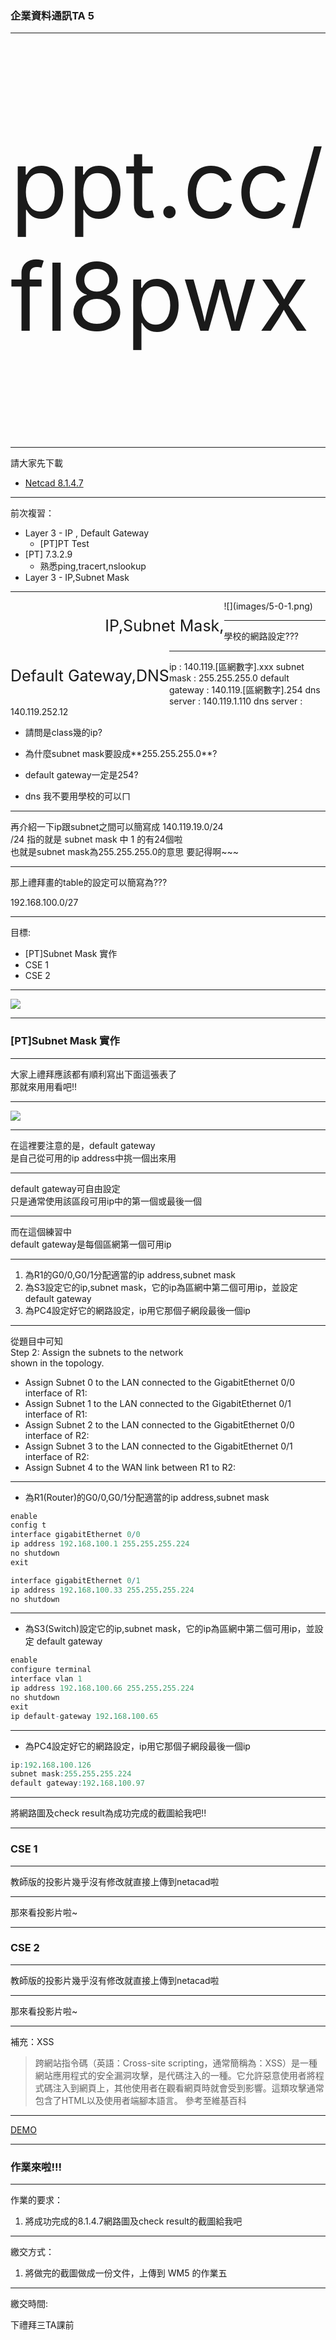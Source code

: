 ### 企業資料通訊TA 5

---

<p style="font-size:150px;"> ppt.cc/fl8pwx </p>

---

請大家先下載 
* [Netcad 8.1.4.7](https://1387926.netacad.com/courses/639250/pages/launch-chapter-8)

---

前次複習：

* Layer 3 - IP , Default Gateway
    * [PT]PT Test
* [PT] 7.3.2.9
    * 熟悉ping,tracert,nslookup
* Layer 3 - IP,Subnet Mask

---

<p style="font-size:25px;float:left;margin-left:30%" class="fragment highlight-red">IP,</p>
<p style="font-size:25px;float:left" class="fragment highlight-red">Subnet Mask,</p>
<p style="font-size:25px;float:left" class="fragment highlight-red">Default Gateway,</p>
<p style="font-size:25px;float:left" class="fragment highlight-red">DNS</p>
![](images/5-0-1.png)

---

學校的網路設定???

---

<p style="text-align:left">
ip : 140.119.[區網數字].xxx  
subnet mask : 255.255.255.0  
default gateway : 140.119.[區網數字].254  
dns server : 140.119.1.110  
dns server : 140.119.252.12  
</p>

* <p class="fragment">請問是class幾的ip?</p>
* <p class="fragment">為什麼subnet mask要設成**255.255.255.0**?</p>
* <p class="fragment">default gateway一定是254?</p>
* <p class="fragment">dns 我不要用學校的可以ㄇ</p>

---

再介紹一下ip跟subnet之間可以簡寫成 140.119.19.0/24  
/24 指的就是 subnet mask 中 1 的有24個啦  
也就是subnet mask為255.255.255.0的意思
要記得啊~~~

---

那上禮拜畫的table的設定可以簡寫為???
<p class="fragment">192.168.100.0/27</p>

---

目標:
* [PT]Subnet Mask 實作
* CSE 1
* CSE 2

---

![](images/4-1-1.png)

---

### [PT]Subnet Mask 實作

---

大家上禮拜應該都有順利寫出下面這張表了  
那就來用用看吧!!

---

![](images/5-1-1.png)

---

在這裡要注意的是，default gateway  
是自己從可用的ip address中挑一個出來用  

---
 
default gateway可自由設定  
只是通常使用該區段可用ip中的第一個或最後一個

---

而在這個練習中  
default gateway是每個區網第一個可用ip

---

1. 為R1的G0/0,G0/1分配適當的ip address,subnet mask
2. 為S3設定它的ip,subnet mask，它的ip為區網中第二個可用ip，並設定 default gateway
3. 為PC4設定好它的網路設定，ip用它那個子網段最後一個ip

---

從題目中可知  
Step 2: Assign the subnets to the network  
shown in the topology.
* Assign Subnet 0 to the LAN connected to the GigabitEthernet 0/0 interface of R1:
* Assign Subnet 1 to the LAN connected to the GigabitEthernet 0/1 interface of R1:
* Assign Subnet 2 to the LAN connected to the GigabitEthernet 0/0 interface of R2:
* Assign Subnet 3 to the LAN connected to the GigabitEthernet 0/1 interface of R2:
* Assign Subnet 4 to the WAN link between R1 to R2:

---

* 為R1(Router)的G0/0,G0/1分配適當的ip address,subnet mask

```q
enable
config t
interface gigabitEthernet 0/0
ip address 192.168.100.1 255.255.255.224
no shutdown
exit

interface gigabitEthernet 0/1
ip address 192.168.100.33 255.255.255.224
no shutdown

```

---

* 為S3(Switch)設定它的ip,subnet mask，它的ip為區網中第二個可用ip，並設定 default gateway

```q
enable
configure terminal
interface vlan 1
ip address 192.168.100.66 255.255.255.224
no shutdown
exit
ip default-gateway 192.168.100.65

```

---

* 為PC4設定好它的網路設定，ip用它那個子網段最後一個ip

```q
ip:192.168.100.126
subnet mask:255.255.255.224
default gateway:192.168.100.97

```

---

將網路圖及check result為成功完成的截圖給我吧!!

---

### CSE 1

---

教師版的投影片幾乎沒有修改就直接上傳到netacad啦

---

那來看投影片啦~

---

### CSE 2

---

教師版的投影片幾乎沒有修改就直接上傳到netacad啦

---

那來看投影片啦~

---

補充：XSS

> 跨網站指令碼（英語：Cross-site scripting，通常簡稱為：XSS）是一種網站應用程式的安全漏洞攻擊，是代碼注入的一種。它允許惡意使用者將程式碼注入到網頁上，其他使用者在觀看網頁時就會受到影響。這類攻擊通常包含了HTML以及使用者端腳本語言。
> 參考至維基百科

---

[DEMO](https://t-rain.github.io/nccu-bdc-106/xss/vul-client.html)

---

### 作業來啦!!!

---

作業的要求：  

1. 將成功完成的8.1.4.7網路圖及check result的截圖給我吧

---

繳交方式：

1. 將做完的截圖做成一份文件，上傳到 WM5 的作業五

---

繳交時間:

下禮拜三TA課前